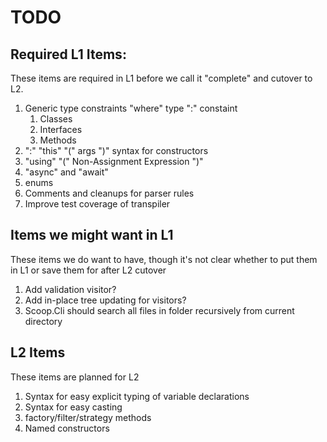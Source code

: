 ﻿# TODO

## Required L1 Items:

These items are required in L1 before we call it "complete" and cutover to L2.

1. Generic type constraints "where" type ":" constaint
   1. Classes
   1. Interfaces
   1. Methods
1. ":" "this" "(" args ")" syntax for constructors
1. "using" "(" Non-Assignment Expression ")"
1. "async" and "await"
1. enums
1. Comments and cleanups for parser rules
1. Improve test coverage of transpiler

## Items we might want in L1

These items we do want to have, though it's not clear whether to put them in L1
or save them for after L2 cutover

1. Add validation visitor?
1. Add in-place tree updating for visitors?
1. Scoop.Cli should search all files in folder recursively from current directory

## L2 Items

These items are planned for L2

1. Syntax for easy explicit typing of variable declarations
1. Syntax for easy casting
1. factory/filter/strategy methods
1. Named constructors